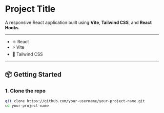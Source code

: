 # Project Title

A responsive React application built using **Vite**, **Tailwind CSS**, and **React Hooks**.

---


- ⚛️ React
- ⚡ Vite
- 🎨 Tailwind CSS

---

## 📦 Getting Started

### 1. Clone the repo

```bash
git clone https://github.com/your-username/your-project-name.git
cd your-project-name
